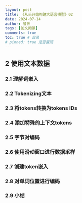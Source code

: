 ```yaml
---
layout: post
title: 《从头开始构建大语言模型》02
date: 2024-07-14
author: 曾伟
tags: [论文阅读]
comments: true
toc: true # 目录
# pinned: true 是否置顶
---
```


## 2 使用文本数据
### 2.1 理解词嵌入

### 2.2 Tokenizing文本

### 2.3 将tokens转换为tokens IDs

### 2.4 添加特殊的上下文tokens

### 2.5 字节对编码

### 2.6 使用滑动窗口进行数据采样

### 2.7 创建token嵌入

### 2.8 对单词位置进行编码

### 2.9 小结